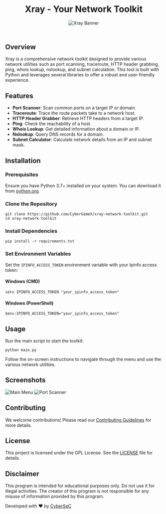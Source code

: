 <!DOCTYPE html>
<html lang="en">
<head>
    <meta charset="UTF-8">
    <meta name="viewport" content="width=device-width, initial-scale=1.0">
    <link rel="stylesheet" href="styles.css">
</head>
<body>
    <header>
        <h1>Xray - Your Network Toolkit</h1>
        <img src="https://via.placeholder.com/800x200.png?text=Xray+-+Your+Network+Toolkit" alt="Xray Banner">
    </header>
    <main>
        <section id="overview">
            <h2>Overview</h2>
            <p>Xray is a comprehensive network toolkit designed to provide various network utilities such as port scanning, traceroute, HTTP header grabbing, ping, whois lookup, nslookup, and subnet calculation. This tool is built with Python and leverages several libraries to offer a robust and user-friendly experience.</p>
        </section>
        <section id="features">
            <h2>Features</h2>
            <ul>
                <li><strong>Port Scanner</strong>: Scan common ports on a target IP or domain.</li>
                <li><strong>Traceroute</strong>: Trace the route packets take to a network host.</li>
                <li><strong>HTTP Header Grabber</strong>: Retrieve HTTP headers from a target IP.</li>
                <li><strong>Ping</strong>: Check the reachability of a host.</li>
                <li><strong>Whois Lookup</strong>: Get detailed information about a domain or IP.</li>
                <li><strong>Nslookup</strong>: Query DNS records for a domain.</li>
                <li><strong>Subnet Calculator</strong>: Calculate network details from an IP and subnet mask.</li>
            </ul>
        </section>
        <section id="installation">
            <h2>Installation</h2>
            <h3>Prerequisites</h3>
            <p>Ensure you have Python 3.7+ installed on your system. You can download it from <a href="https://www.python.org/downloads/">python.org</a>.</p>
            <h3>Clone the Repository</h3>
            <pre><code>git clone https://github.com/CyberGameX/xray-network-toolkit.git
cd xray-network-toolkit</code></pre>
            <h3>Install Dependencies</h3>
            <pre><code>pip install -r requirements.txt</code></pre>
            <h3>Set Environment Variables</h3>
            <p>Set the <code>IPINFO_ACCESS_TOKEN</code> environment variable with your Ipinfo access token:</p>
            <h4>Windows (CMD)</h4>
            <pre><code>setx IPINFO_ACCESS_TOKEN "your_ipinfo_access_token"</code></pre>
            <h4>Windows (PowerShell)</h4>
            <pre><code>$env:IPINFO_ACCESS_TOKEN="your_ipinfo_access_token"</code></pre>
        </section>
        <section id="usage">
            <h2>Usage</h2>
            <p>Run the main script to start the toolkit:</p>
            <pre><code>python main.py</code></pre>
            <p>Follow the on-screen instructions to navigate through the menu and use the various network utilities.</p>
        </section>
        <section id="screenshots">
            <h2>Screenshots</h2>
            <img src="https://github.com/CyberGameX/xray-network-toolkit/blob/main/xray_main_menu.png?raw=true?" alt="Main Menu">
            <img src="https://github.com/CyberGameX/xray-network-toolkit/blob/main/portscanner.png?raw=true?" alt="Port Scanner">
        </section>
        <section id="contributing">
            <h2>Contributing</h2>
            <p>We welcome contributions! Please read our <a href="CONTRIBUTING.md">Contributing Guidelines</a> for more details.</p>
        </section>
        <section id="license">
            <h2>License</h2>
            <p>This project is licensed under the GPL License. See the <a href="LICENSE">LICENSE</a> file for details.</p>
        </section>
        <section id="disclaimer">
            <h2>Disclaimer</h2>
            <p>This program is intended for educational purposes only. Do not use it for illegal activities. The creator of this program is not responsible for any misuse of information provided by this program.</p>
        </section>
    </main>
    <footer>
        <p>Developed with ❤️ by <a href="https://github.com/CyberGameX">CyberSeC</a></p>
    </footer>
</body>
</html>
